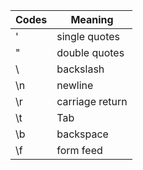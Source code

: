 |Codes|Meaning        |
|-----|---------------|
|\'   |single quotes  |
|\"   |double quotes  |
|\\   |backslash      |
|\n   |newline        |
|\r   |carriage return|
|\t   |Tab            |
|\b   |backspace      |
|\f   |form feed      |
